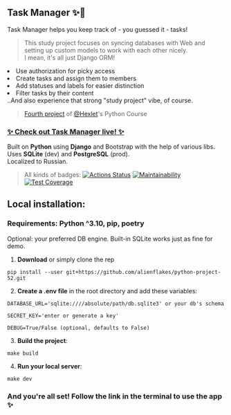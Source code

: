 ## Task Manager ✨📝

Task Manager helps you keep track of - you guessed it - tasks!  

> This study project focuses on syncing databases with Web and setting up custom models to work with each other nicely.  
I mean, it's all just Django ORM!

<li> Use authorization for picky access
<li> Create tasks and assign them to members
<li> Add statuses and labels for easier distinction
<li> Filter tasks by their content
<br>
..And also experience that strong "study project" vibe, of course.

<br>

> [Fourth project](https://ru.hexlet.io/programs/python/projects/52) of [@Hexlet](https://ru.hexlet.io/)'s Python Course

### [✨ Check out Task Manager live! ✨](https://python-project-52-731n.onrender.com)

Built on **Python** using **Django** and Bootstrap with the help of various libs.  
Uses **SQLite** (dev) and **PostgreSQL** (prod).  
Localized to Russian.  

> All kinds of badges:
[![Actions Status](https://github.com/alienflakes/python-project-52/actions/workflows/hexlet-check.yml/badge.svg)](https://github.com/alienflakes/python-project-52/actions)
[![Maintainability](https://api.codeclimate.com/v1/badges/8aeca0c83ea81e559deb/maintainability)](https://codeclimate.com/github/alienflakes/python-project-52/maintainability)
[![Test Coverage](https://api.codeclimate.com/v1/badges/8aeca0c83ea81e559deb/test_coverage)](https://codeclimate.com/github/alienflakes/python-project-52/test_coverage)

## Local installation:
### Requirements: Python ^3.10, pip, poetry
Optional: your preferred DB engine. Built-in SQLite works just as fine for demo.

1. **Download** or simply clone the rep

```shell
pip install --user git+https://github.com/alienflakes/python-project-52.git
```

2. **Create a .env file** in the root directory and add these variables:
```
DATABASE_URL='sqlite:////absolute/path/db.sqlite3' or your db's schema

SECRET_KEY='enter or generate a key'

DEBUG=True/False (optional, defaults to False)
```

3. **Build the project**:
```shell
make build
```

4. **Run your local server**:
```shell
make dev
```
### And you're all set! Follow the link in the terminal to use the app ✨